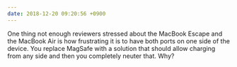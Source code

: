 ```yaml
---
date: 2018-12-20 09:20:56 +0900
---
```

One thing not enough reviewers stressed about the MacBook Escape and the MacBook Air is how frustrating it is to have both ports on one side of the device. You replace MagSafe with a solution that should allow charging from any side and then you completely neuter that. Why?
